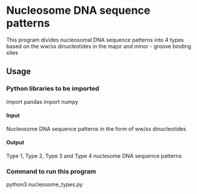 # Nucleosome DNA sequence patterns

This program divides nucleosomal DNA sequence patterns into 4 types based on the ww/ss dinucleotides in the major and minor - groove binding sites

## Usage

### Python libraries to be imported
import pandas 
import numpy 

#### Input 
Nucleosome DNA sequence patterns in the form of ww/ss dinucleotides

#### Output
Type 1, Type 2, Type 3 and Type 4 nuclesome DNA sequence patterns

### Command to run this program 
python3 nucleosome_types.py
